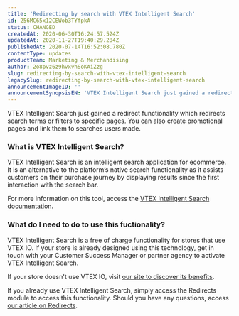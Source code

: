```yaml
---
title: 'Redirecting by search with VTEX Intelligent Search'
id: 256MC65x12CEWob3TYfpkA
status: CHANGED
createdAt: 2020-06-30T16:24:57.524Z
updatedAt: 2020-11-27T19:40:29.284Z
publishedAt: 2020-07-14T16:52:08.780Z
contentType: updates
productTeam: Marketing & Merchandising
author: 2o8pvz6z9hvxvhSoKAiZzg
slug: redirecting-by-search-with-vtex-intelligent-search
legacySlug: redirecting-by-search-with-vtex-intelligent-search
announcementImageID: ''
announcementSynopsisEN: 'VTEX Intelligent Search just gained a redirect functionality which redirects search terms or filters to specific pages'
---
```


VTEX Intelligent Search just gained a redirect functionality which redirects search terms or filters to specific pages. You can also create promotional pages and link them to searches users made.

### What is VTEX Intelligent Search? 

VTEX Intelligent Search is an intelligent search application for ecommerce. It is an alternative to the platform’s native search functionality as it assists customers on their purchase journey by displaying results since the first interaction with the search bar.

For more information on this tool, access the [VTEX Intelligent Search documentation](https://help.vtex.com/en/tracks/vtex-intelligent-search--19wrbB7nEQcmwzDPl1l4Cb).

### What do I need to do to use this fuctionality?

VTEX Intelligent Search is a free of charge functionality for stores that use VTEX IO. If your store is already designed using this technology, get in touch with your Customer Success Manager or partner agency to activate VTEX Intelligent Search. 

If your store doesn't use VTEX IO, visit [our site to discover its benefits](https://vtex.com/br-pt/store-framework/).

If you already use VTEX Intelligent Search, simply access the Redirects module to access this functionality. Should you have any questions, access [our article on Redirects](https://help.vtex.com/en/tracks/vtex-intelligent-search--19wrbB7nEQcmwzDPl1l4Cb/7x52Q9iHzGmFDLyyVOIcz6). 
